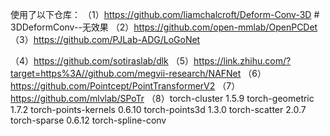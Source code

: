 使用了以下仓库：
（1）https://github.com/liamchalcroft/Deform-Conv-3D  # 3DDeformConv--无效果
（2）https://github.com/open-mmlab/OpenPCDet
（3）https://github.com/PJLab-ADG/LoGoNet

（4）https://github.com/sotiraslab/dlk
（5）https://link.zhihu.com/?target=https%3A//github.com/megvii-research/NAFNet
（6）https://github.com/Pointcept/PointTransformerV2
（7）https://github.com/mlvlab/SPoTr
（8）torch-cluster                 1.5.9
    torch-geometric               1.7.2
    torch-points-kernels          0.6.10
    torch-points3d                1.3.0
    torch-scatter                 2.0.7
    torch-sparse                  0.6.12
    torch-spline-conv